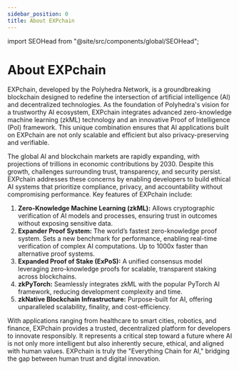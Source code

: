```yaml
---
sidebar_position: 0
title: About EXPchain
---
```

import SEOHead from "@site/src/components/global/SEOHead";

<SEOHead
  title="EXPchain | Polyhedra Network"
  description="EXPchain is a blockchain protocol designed for scalable, verifiable, and privacy-preserving Al applications, powered by Polyhedra innovations including Expander and zkBridge for high performance ZkML."
  url="https://docs.polyhedra.network/expchain"
  siteName="EXPchain"
  image="/img/seo/empty.png"
/>
# About EXPchain

EXPchain, developed by the Polyhedra Network, is a groundbreaking blockchain designed to redefine the intersection of artificial intelligence (AI) and decentralized technologies. As the foundation of Polyhedra's vision for a trustworthy AI ecosystem, EXPchain integrates advanced zero-knowledge machine learning (zkML) technology and an innovative Proof of Intelligence (PoI) framework. This unique combination ensures that AI applications built on EXPchain are not only scalable and efficient but also privacy-preserving and verifiable.

The global AI and blockchain markets are rapidly expanding, with projections of trillions in economic contributions by 2030. Despite this growth, challenges surrounding trust, transparency, and security persist. EXPchain addresses these concerns by enabling developers to build ethical AI systems that prioritize compliance, privacy, and accountability without compromising performance.
Key features of EXPchain include:

1. **Zero-Knowledge Machine Learning (zkML):** Allows cryptographic verification of AI models and processes, ensuring trust in outcomes without exposing sensitive data.
2. **Expander Proof System:** The world’s fastest zero-knowledge proof system. Sets a new benchmark for performance, enabling real-time verification of complex AI computations. Up to 1000x faster than alternative proof systems.
3. **Expanded Proof of Stake (ExPoS):** A unified consensus model leveraging zero-knowledge proofs for scalable, transparent staking across blockchains.
4. **zkPyTorch:** Seamlessly integrates zkML with the popular PyTorch AI framework, reducing development complexity and time.
5. **zkNative Blockchain Infrastructure:** Purpose-built for AI, offering unparalleled scalability, finality, and cost-efficiency.

With applications ranging from healthcare to smart cities, robotics, and finance, EXPchain provides a trusted, decentralized platform for developers to innovate responsibly. It represents a critical step toward a future where AI is not only more intelligent but also inherently secure, ethical, and aligned with human values. EXPchain is truly the "Everything Chain for AI," bridging the gap between human trust and digital innovation.
